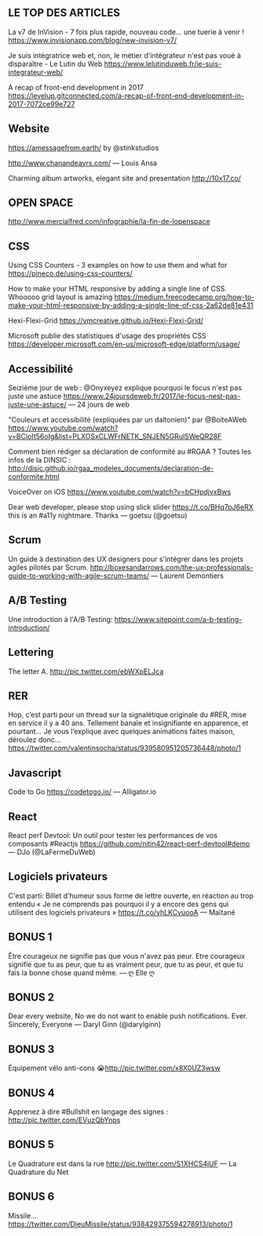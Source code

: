 ## LE TOP DES ARTICLES   

La v7 de InVision - 7 fois plus rapide, nouveau code... une tuerie à venir !
https://www.invisionapp.com/blog/new-invision-v7/

Je suis intégratrice web et, non, le métier d'intégrateur n'est pas voué à disparaître - Le Lutin du Web
https://www.lelutinduweb.fr/je-suis-integrateur-web/

A recap of front-end development in 2017
https://levelup.gitconnected.com/a-recap-of-front-end-development-in-2017-7072ce99e727


## Website 

https://amessagefrom.earth/ by @stinkstudios

http://www.chanandeayrs.com/ — Louis Ansa

Charming album artworks, elegant site and presentation
http://10x17.co/


## OPEN SPACE   

http://www.mercialfred.com/infographie/la-fin-de-lopenspace


## CSS

Using CSS Counters - 3 examples on how to use them and what for https://pineco.de/using-css-counters/

How to make your HTML responsive by adding a single line of CSS. Whooooo grid layout is amazing
https://medium.freecodecamp.org/how-to-make-your-html-responsive-by-adding-a-single-line-of-css-2a62de81e431

Hexi-Flexi-Grid
https://vmcreative.github.io/Hexi-Flexi-Grid/

Microsoft publie des statistiques d'usage des propriétés CSS 
https://developer.microsoft.com/en-us/microsoft-edge/platform/usage/


## Accessibilité

Seizième jour de web : @Onyxeyez explique pourquoi le focus n'est pas juste une astuce https://www.24joursdeweb.fr/2017/le-focus-nest-pas-juste-une-astuce/
— 24 jours de web

"Couleurs et accessibilité (expliquées par un daltonien)" par @BoiteAWeb
https://www.youtube.com/watch?v=BCioIt56oIg&list=PLXOSxCLWFrNETK_SNJEN5GRulSWeQR28F

Comment bien rédiger sa déclaration de conformité au #RGAA ? Toutes les infos de la DINSIC : http://disic.github.io/rgaa_modeles_documents/declaration-de-conformite.html

VoiceOver on iOS
https://www.youtube.com/watch?v=bCHpdjvxBws

Dear web developer, please stop using slick slider https://t.co/BHq7pJ6eRX this is an #a11y nightmare. 
Thanks — goetsu (@goetsu)

## Scrum

Un guide à destination des UX designers pour s'intégrer dans les projets agiles pilotés par Scrum. http://boxesandarrows.com/the-ux-professionals-guide-to-working-with-agile-scrum-teams/
— Laurent Demontiers

## A/B Testing

Une introduction à l'A/B Testing:
https://www.sitepoint.com/a-b-testing-introduction/


## Lettering

The letter A. http://pic.twitter.com/ebWXpELJca

## RER

Hop, c’est parti pour un thread sur la signalétique originale du #RER, mise en service il y a 40 ans. Tellement banale et insignifiante en apparence, et pourtant… Je vous l’explique avec quelques animations faites maison, déroulez donc...
https://twitter.com/valentinsocha/status/939580951205736448/photo/1


## Javascript

Code to Go
https://codetogo.io/
— Alligator.io


## React

React perf Devtool: Un outil pour tester les performances de vos composants #Reactjs
https://github.com/nitin42/react-perf-devtool#demo
— DJo (@LaFermeDuWeb)


## Logiciels privateurs 

C'est parti: Billet d'humeur sous forme de lettre ouverte, en réaction au trop entendu « Je ne comprends pas pourquoi il y a encore des gens qui utilisent des logiciels privateurs » 
https://t.co/yhLKCvuooA
— Maïtané


## BONUS 1

Être courageux ne signifie pas que vous n'avez pas peur. 
Etre courageux signifie que tu as peur, que tu as vraiment peur, que tu as peur, et que tu fais la bonne chose quand même.
— ღ Elle ღ

## BONUS 2

Dear every website,
No we do not want to enable push notifications. Ever.
Sincerely,
Everyone
— Daryl Ginn (@darylginn)

## BONUS 3 

Équipement vélo anti-cons 😭http://pic.twitter.com/x8X0UZ3wsw

## BONUS 4

Apprenez à dire #Bullshit en langage des signes : http://pic.twitter.com/EVuzQbYnps

## BONUS 5

Le Quadrature est dans la rue
http://pic.twitter.com/S1XHCS4jUF
— La Quadrature du Net

## BONUS 6

Missile...
https://twitter.com/DieuMissile/status/938429375594278913/photo/1